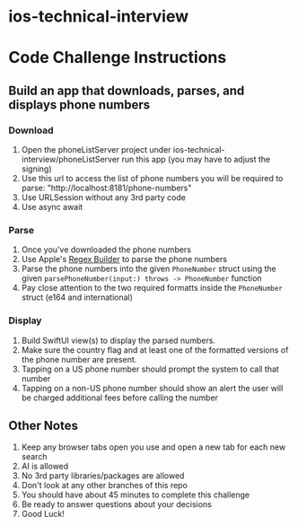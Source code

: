 # ios-technical-interview
# Code Challenge Instructions
## Build an app that downloads, parses, and displays phone numbers
### Download
  1. Open the phoneListServer project under ios-technical-interview/phoneListServer run this app (you may have to adjust the signing)
  2. Use this url to access the list of phone numbers you will be required to parse: "http://localhost:8181/phone-numbers"
  2. Use URLSession without any 3rd party code
  3. Use async await
### Parse
  1. Once you've downloaded the phone numbers
  1. Use Apple's [Regex Builder](https://developer.apple.com/documentation/regexbuilder) to parse the phone numbers
  1. Parse the phone numbers into the given `PhoneNumber` struct using the given `parsePhoneNumber(input:) throws -> PhoneNumber` function
  2. Pay close attention to the two required formatts inside the `PhoneNumber` struct (e164 and international)
### Display
  1. Build SwiftUI view(s) to display the parsed numbers.
  2. Make sure the country flag and at least one of the formatted versions of the phone number are present.
  3. Tapping on a US phone number should prompt the system to call that number
  4. Tapping on a non-US phone number should show an alert the user will be charged additional fees before calling the number

## Other Notes
  1. Keep any browser tabs open you use and open a new tab for each new search
  2. AI is allowed
  3. No 3rd party libraries/packages are allowed
  4. Don't look at any other branches of this repo
  6. You should have about 45 minutes to complete this challenge
  7. Be ready to answer questions about your decisions
  8. Good Luck!
